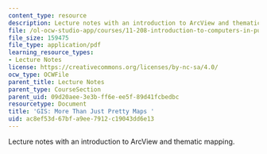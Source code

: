 ```yaml
---
content_type: resource
description: Lecture notes with an introduction to ArcView and thematic mapping.
file: /ol-ocw-studio-app/courses/11-208-introduction-to-computers-in-public-management-ii-january-iap-2002/ac8ef53d67bfa9ee7912c19043dd6e13_lect12.pdf
file_size: 159475
file_type: application/pdf
learning_resource_types:
- Lecture Notes
license: https://creativecommons.org/licenses/by-nc-sa/4.0/
ocw_type: OCWFile
parent_title: Lecture Notes
parent_type: CourseSection
parent_uid: 09d20aee-3e3b-ff6e-ee5f-89d41fcbedbc
resourcetype: Document
title: 'GIS: More Than Just Pretty Maps '
uid: ac8ef53d-67bf-a9ee-7912-c19043dd6e13
---
```

Lecture notes with an introduction to ArcView and thematic mapping.